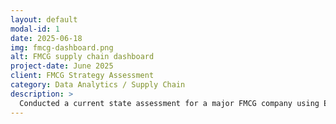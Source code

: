 ```yaml
---
layout: default
modal-id: 1
date: 2025-06-18
img: fmcg-dashboard.png
alt: FMCG supply chain dashboard
project-date: June 2025
client: FMCG Strategy Assessment
category: Data Analytics / Supply Chain
description: >
  Conducted a current state assessment for a major FMCG company using Excel-based models. Analyzed supply chain KPIs, identified bottlenecks, and delivered recommendations to improve operational efficiency. Outputs included visual dashboards, scenario planning, and recommendations for network optimization.
---
```

